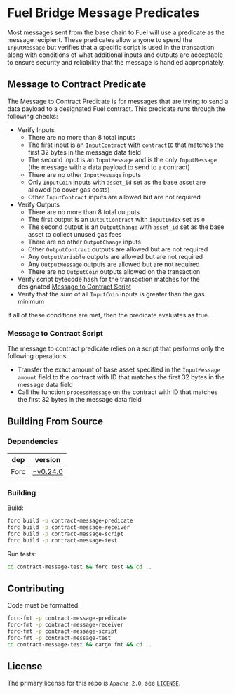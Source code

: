 # Fuel Bridge Message Predicates

Most messages sent from the base chain to Fuel will use a predicate as the message recipient. These predicates allow anyone to spend the `InputMessage` but verifies that a specific script is used in the transaction along with conditions of what additional inputs and outputs are acceptable to ensure security and reliability that the message is handled appropriately.

## Message to Contract Predicate

The Message to Contract Predicate is for messages that are trying to send a data payload to a designated Fuel contract. This predicate runs through the following checks:
- Verify Inputs
  - There are no more than 8 total inputs
  - The first input is an `InputContract` with `contractID` that matches the first 32 bytes in the message data field
  - The second input is an `InputMessage` and is the only `InputMessage` (the message with a data payload to send to a contract)
  - There are no other `InputMessage` inputs
  - Only `InputCoin` inputs with `asset_id` set as the base asset are allowed (to cover gas costs)
  - Other `InputContract` inputs are allowed but are not required
- Verify Outputs
  - There are no more than 8 total outputs
  - The first output is an `OutputContract` with `inputIndex` set as `0`
  - The second output is an `OutputChange` with `asset_id` set as the base asset to collect unused gas fees
  - There are no other `OutputChange` inputs
  - Other `OutputContract` outputs are allowed but are not required
  - Any `OutputVariable` outputs are allowed but are not required
  - Any `OutputMessage` outputs are allowed but are not required
  - There are no `OutputCoin` outputs allowed on the transaction
- Verify script bytecode hash for the transaction matches for the designated [Message to Contract Script](#message-to-contract-script)
- Verify that the sum of all `InputCoin` inputs is greater than the gas minimum

If all of these conditions are met, then the predicate evaluates as true.

### Message to Contract Script

The message to contract predicate relies on a script that performs only the following operations:
- Transfer the exact amount of base asset specified in the `InputMessage` `amount` field to the contract with ID that matches the first 32 bytes in the message data field
- Call the function `processMessage` on the contract with ID that matches the first 32 bytes in the message data field

## Building From Source

### Dependencies

| dep     | version                                                  |
| ------- | -------------------------------------------------------- |
| Forc    | [=v0.24.0](https://fuellabs.github.io/sway/v0.24.0/introduction/installation.html) |

### Building

Build:

```sh
forc build -p contract-message-predicate
forc build -p contract-message-receiver
forc build -p contract-message-script
forc build -p contract-message-test
```

Run tests:

```sh
cd contract-message-test && forc test && cd ..
```

## Contributing

Code must be formatted.

```sh
forc-fmt -p contract-message-predicate
forc-fmt -p contract-message-receiver
forc-fmt -p contract-message-script
forc-fmt -p contract-message-test
cd contract-message-test && cargo fmt && cd ..
```

## License

The primary license for this repo is `Apache 2.0`, see [`LICENSE`](./LICENSE).

